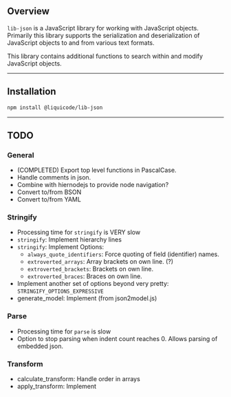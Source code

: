 <!-- guides/about.md -->

## Overview

`lib-json` is a JavaScript library for working with JavaScript objects.
Primarily this library supports the serialization and deserialization of
JavaScript objects to and from various text formats.

This library contains additional functions to search within and modify JavaScript objects.


---

## Installation

```bash
npm install @liquicode/lib-json
```

---

## TODO

### General

- (COMPLETED) Export top level functions in PascalCase.
- Handle comments in json.
- Combine with hiernodejs to provide node navigation?
- Convert to/from BSON
- Convert to/from YAML


### Stringify

- Processing time for `stringify` is VERY slow
- `stringify`: Implement hierarchy lines
- `stringify`: Implement Options:
	- `always_quote_identifiers`: Force quoting of field (identifier) names.
	- `extroverted_arrays`: Array brackets on own line. (?)
	- `extroverted_brackets`: Brackets on own line.
	- `extroverted_braces`: Braces on own line.
- Implement another set of options beyond very pretty: `STRINGIFY_OPTIONS_EXPRESSIVE`
- generate_model: Implement (from json2model.js)


### Parse

- Processing time for `parse` is slow
- Option to stop parsing when indent count reaches 0. Allows parsing of embedded json.


### Transform

- calculate_transform: Handle order in arrays
- apply_transform: Implement

